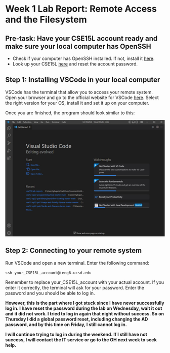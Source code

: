 # Week 1 Lab Report: Remote Access and the Filesystem

## Pre-task: Have your CSE15L account ready and make sure your local computer has OpenSSH 

* Check if your computer has OpenSSH installed. If not, install it [here](https://learn.microsoft.com/en-us/windows-server/administration/openssh/openssh_install_firstuse?tabs=gui).
* Look up your CSE15L [here](https://sdacs.ucsd.edu/~icc/index.php) and reset the account password.

## Step 1: Installing VSCode in your local computer
VSCode has the terminal that allow you to access your remote system. Open your browser and go to the official website for VSCode [here](https://code.visualstudio.com/). Select the right version for your OS, install it and set it up on your computer. 

Once you are finished, the program  should look similar to this:

![image](vscode.jpg)

## Step 2: Connecting to your remote system

Run VSCode and open a new terminal. Enter the following command:

    ssh your_CSE15L_account@ieng6.ucsd.edu

Remember to replace your_CSE15L_account with your actual account. If you enter it correctly, the terminal will ask for your password. Enter the password and you should be able to log in.

**However, this is the part where I got stuck since I have never successfully log in. I have reset the password during the lab on Wednesday, wait it out and it did not work. I tried to log in again that night without success. So on Thursday I did a global password reset, including changing the AD password, and by this time on Friday, I still cannot log in.** 

**I will continue trying to log in during the weekend. If I still have not success, I will contact the IT service or go to the OH next week to seek help.**